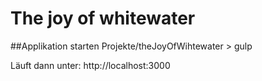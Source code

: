 # The joy of whitewater

##Applikation starten
Projekte/theJoyOfWihtewater > gulp

Läuft dann unter: http://localhost:3000